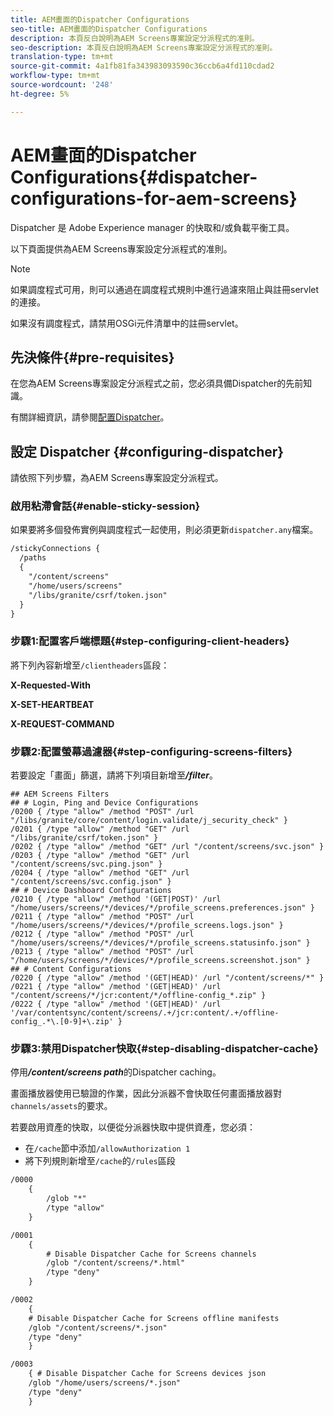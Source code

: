 ```yaml
---
title: AEM畫面的Dispatcher Configurations
seo-title: AEM畫面的Dispatcher Configurations
description: 本頁反白說明為AEM Screens專案設定分派程式的准則。
seo-description: 本頁反白說明為AEM Screens專案設定分派程式的准則。
translation-type: tm+mt
source-git-commit: 4a1fb81fa343983093590c36ccb6a4fd110cdad2
workflow-type: tm+mt
source-wordcount: '248'
ht-degree: 5%

---
```



# AEM畫面的Dispatcher Configurations{#dispatcher-configurations-for-aem-screens}

Dispatcher 是 Adobe Experience manager 的快取和/或負載平衡工具。

以下頁面提供為AEM Screens專案設定分派程式的准則。

>[!NOTE]
>
>如果調度程式可用，則可以通過在調度程式規則中進行過濾來阻止與註冊servlet的連接。
>
>如果沒有調度程式，請禁用OSGi元件清單中的註冊servlet。

## 先決條件{#pre-requisites}

在您為AEM Screens專案設定分派程式之前，您必須具備Dispatcher的先前知識。

有關詳細資訊，請參閱[配置Dispatcher](https://docs.adobe.com/content/help/en/experience-manager-dispatcher/using/configuring/dispatcher-configuration.html)。

## 設定 Dispatcher {#configuring-dispatcher}

請依照下列步驟，為AEM Screens專案設定分派程式。

### 啟用粘滯會話{#enable-sticky-session}

如果要將多個發佈實例與調度程式一起使用，則必須更新`dispatcher.any`檔案。

```xml
/stickyConnections {
  /paths
  {
    "/content/screens"
    "/home/users/screens"
    "/libs/granite/csrf/token.json"
  }
}
```

### 步驟1:配置客戶端標題{#step-configuring-client-headers}

將下列內容新增至`/clientheaders`區段：

**X-Requested-With**

**X-SET-HEARTBEAT**

**X-REQUEST-COMMAND**

### 步驟2:配置螢幕過濾器{#step-configuring-screens-filters}

若要設定「畫面」篩選，請將下列項目新增至&#x200B;***/filter***。

```
## AEM Screens Filters
## # Login, Ping and Device Configurations
/0200 { /type "allow" /method "POST" /url "/libs/granite/core/content/login.validate/j_security_check" }
/0201 { /type "allow" /method "GET" /url "/libs/granite/csrf/token.json" }
/0202 { /type "allow" /method "GET" /url "/content/screens/svc.json" }
/0203 { /type "allow" /method "GET" /url "/content/screens/svc.ping.json" }
/0204 { /type "allow" /method "GET" /url "/content/screens/svc.config.json" }
## # Device Dashboard Configurations
/0210 { /type "allow" /method '(GET|POST)' /url "/home/users/screens/*/devices/*/profile_screens.preferences.json" }
/0211 { /type "allow" /method "POST" /url "/home/users/screens/*/devices/*/profile_screens.logs.json" }
/0212 { /type "allow" /method "POST" /url "/home/users/screens/*/devices/*/profile_screens.statusinfo.json" }
/0213 { /type "allow" /method "POST" /url "/home/users/screens/*/devices/*/profile_screens.screenshot.json" }
## # Content Configurations
/0220 { /type "allow" /method '(GET|HEAD)' /url "/content/screens/*" }
/0221 { /type "allow" /method '(GET|HEAD)' /url "/content/screens/*/jcr:content/*/offline-config_*.zip" }
/0222 { /type "allow" /method '(GET|HEAD)' /url '/var/contentsync/content/screens/.+/jcr:content/.+/offline-config_.*\.[0-9]+\.zip' }
```

### 步驟3:禁用Dispatcher快取{#step-disabling-dispatcher-cache}

停用&#x200B;***/content/screens path***&#x200B;的Dispatcher caching。

畫面播放器使用已驗證的作業，因此分派器不會快取任何畫面播放器對`channels/assets`的要求。

若要啟用資產的快取，以便從分派器快取中提供資產，您必須：

* 在`/cache`節中添加`/allowAuthorization 1`
* 將下列規則新增至`/cache`的`/rules`區段

```xml
/0000
    {
        /glob "*"
        /type "allow"
    }   

/0001
    {
        # Disable Dispatcher Cache for Screens channels
        /glob "/content/screens/*.html"
        /type "deny" 
    }

/0002
    {
    # Disable Dispatcher Cache for Screens offline manifests
    /glob "/content/screens/*.json"
    /type "deny"
    }

/0003
    { # Disable Dispatcher Cache for Screens devices json 
    /glob "/home/users/screens/*.json"
    /type "deny"
    }
```

